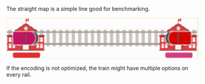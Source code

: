 The straight map is a simple line good for benchmarking.

![Alt text](image.png)

If the encoding is not optimized, the train might have multiple options on every rail.
